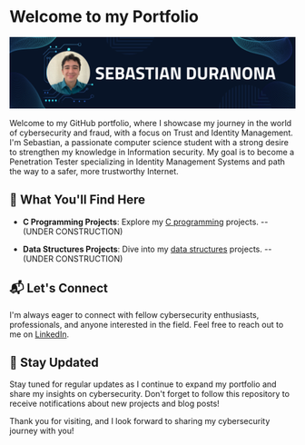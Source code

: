 # Welcome to my Portfolio

![Profile Banner](Github_banner.png)

Welcome to my GitHub portfolio, where I showcase my journey in the world of cybersecurity and fraud, with a focus on Trust and Identity Management. I'm Sebastian, a passionate computer science student with a strong desire to strengthen my knowledge in Information security. My goal is to become a Penetration Tester specializing in Identity Management Systems and path the way to a safer, more trustworthy Internet. 

## 🚀 What You'll Find Here

- **C Programming Projects**: Explore my [C programming](https://github.com/SebasDuranona/CodeVault_C) projects. -- (UNDER CONSTRUCTION)

- **Data Structures Projects**: Dive into my [data structures](https://github.com/SebasDuranona/DSVault) projects. -- (UNDER CONSTRUCTION) 
<!--
- **Security Blog**: Check out my blog where I share insights, case studies, and tutorials on topics related to Trust and Identity Management in the cybersecurity field. -- (UNDER CONSTRUCTION)

- **Security-Related Projects**: Discover small projects that focus on security concepts and demonstrate my knowledge of secure coding practices. -- (UNDER CONSTRUCTION)
-->
## 📬 Let's Connect

I'm always eager to connect with fellow cybersecurity enthusiasts, professionals, and anyone interested in the field. Feel free to reach out to me on [LinkedIn](https://www.linkedin.com/in/sebastian-gomez-duranona-46bb87185/).

## 🌱 Stay Updated

Stay tuned for regular updates as I continue to expand my portfolio and share my insights on cybersecurity. Don't forget to follow this repository to receive notifications about new projects and blog posts!

Thank you for visiting, and I look forward to sharing my cybersecurity journey with you!

